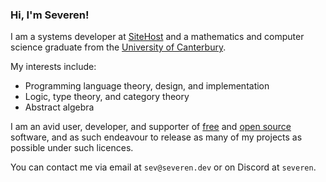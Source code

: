 ### Hi, I'm Severen!

I am a systems developer at [SiteHost](https://sitehost.nz/) and a mathematics
and computer science graduate from the [University of
Canterbury](https://www.canterbury.ac.nz/).

My interests include:
+ Programming language theory, design, and implementation
+ Logic, type theory, and category theory
+ Abstract algebra

I am an avid user, developer, and supporter of
[free](https://www.gnu.org/philosophy/free-sw.en.html) and [open
source](https://opensource.org/osd) software, and as such endeavour to release
as many of my projects as possible under such licences.

You can contact me via email at `sev@severen.dev` or on Discord at `severen`.

<!-- TODO: Add this when I actually get my website up and running -->
<!-- Everything about me and my projects are also available on [my website](https://example.org/). -->
